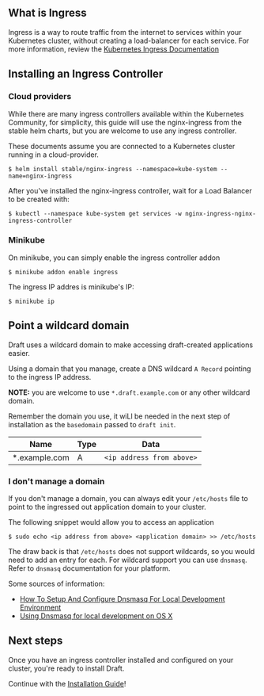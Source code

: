 ## What is Ingress

Ingress is a way to route traffic from the internet to services within your Kubernetes cluster,
without creating a load-balancer for each service. For more information, review the
[Kubernetes Ingress Documentation][Kubernetes Ingress Documentation]

## Installing an Ingress Controller

### Cloud providers

While there are many ingress controllers available within the Kubernetes Community, for
simplicity, this guide will use the nginx-ingress from the stable helm charts, but you are
welcome to use any ingress controller.

These documents assume you are connected to a Kubernetes cluster running in a cloud-provider.

```shell
$ helm install stable/nginx-ingress --namespace=kube-system --name=nginx-ingress
```

After you've installed the nginx-ingress controller, wait for a Load Balancer to be created with:

```shell
$ kubectl --namespace kube-system get services -w nginx-ingress-nginx-ingress-controller
```

### Minikube

On minikube, you can simply enable the ingress controller addon

```shell
$ minikube addon enable ingress
```

The ingress IP addres is minikube's IP:

```shell
$ minikube ip
```


## Point a wildcard domain

Draft uses a wildcard domain to make accessing draft-created applications easier.

Using a domain that you manage, create a DNS wildcard `A Record` pointing to the ingress IP address.

**NOTE:** you are welcome to use `*.draft.example.com` or any other wildcard domain.

Remember the domain you use, it wiLl be needed in the next step of installation as the `basedomain` passed to `draft init`.

| Name          | Type | Data                      |
|---------------|------|---------------------------|
| *.example.com | A    | `<ip address from above>` |


### I don't manage a domain

If you don't manage a domain, you can always edit your `/etc/hosts` file to point
to the ingressed out application domain to your cluster.

The following snippet would allow you to access an application

```
$ sudo echo <ip address from above> <application domain> >> /etc/hosts
```

The draw back is that `/etc/hosts` does not support wildcards, so you would need to
add an entry for each. For wildcard support
you can use `dnsmasq`. Refer to `dnsmasq` documentation for your platform.

Some sources of information:
 * [How To Setup And Configure Dnsmasq For Local Development Environment](https://www.computersnyou.com/3786/how-to-setup-dnsmasq-local-dns)
 * [Using Dnsmasq for local development on OS X](https://passingcuriosity.com/2013/dnsmasq-dev-osx/)


## Next steps

Once you have an ingress controller installed and configured on your cluster, you're ready
to install Draft.

Continue with the [Installation Guide][Installation Guide]!


[Installation Guide]: install.md#install-draft
[Kubernetes Ingress Documentation]: https://kubernetes.io/docs/concepts/services-networking/ingress/

